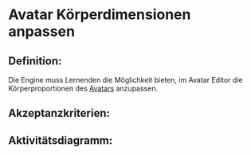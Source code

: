 # Avatar Körperdimensionen anpassen


## Definition:

Die Engine muss Lernenden die Möglichkeit bieten, im Avatar Editor die Körperproportionen des [Avatars](Avatar-GE.md) anzupassen.


## Akzeptanzkriterien:


## Aktivitätsdiagramm:


